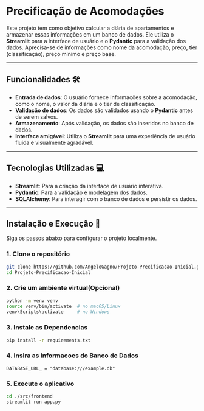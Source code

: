 # **Precificação de Acomodações**

Este projeto tem como objetivo calcular a diária de apartamentos e armazenar essas informações em um banco de dados. Ele utiliza o **Streamlit** para a interface de usuário e o **Pydantic** para a validação dos dados. Aprecisa-se de informações como nome da acomodação, preço, tier (classificação), preço mínimo e preço base.

---

## **Funcionalidades** 🛠️

- **Entrada de dados**: O usuário fornece informações sobre a acomodação, como o nome, o valor da diária e o tier de classificação.
- **Validação de dados**: Os dados são validados usando o **Pydantic** antes de serem salvos.
- **Armazenamento**: Após validação, os dados são inseridos no banco de dados.
- **Interface amigável**: Utiliza o **Streamlit** para uma experiência de usuário fluida e visualmente agradável.

---

## **Tecnologias Utilizadas** 💻

- **Streamlit**: Para a criação da interface de usuário interativa.
- **Pydantic**: Para a validação e modelagem dos dados.
- **SQLAlchemy**: Para interagir com o banco de dados e persistir os dados.

---

## **Instalação e Execução** 🚀

Siga os passos abaixo para configurar o projeto localmente.

### 1. **Clone o repositório**

```bash
git clone https://github.com/AngeloGagno/Projeto-Precificacao-Inicial.git
cd Projeto-Precificacao-Inicial
```

### 2. **Crie um ambiente virtual(Opcional)**

```bash
python -m venv venv
source venv/bin/activate  # no macOS/Linux
venv\Scripts\activate     # no Windows
```

### 3. **Instale as Dependencias**
```bash
pip install -r requirements.txt
```
### 4. **Insira as Informacoes do Banco de Dados**
```
DATABASE_URL_ = "database:///example.db"
```

### 5. **Execute o aplicativo**
```bash
cd ./src/frontend
streamlit run app.py
```